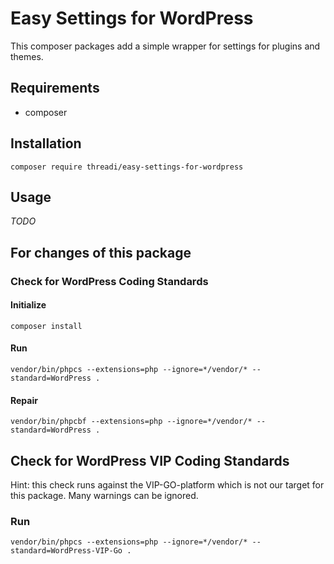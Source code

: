 # Easy Settings for WordPress

This composer packages add a simple wrapper for settings for plugins and themes.

## Requirements

* composer

## Installation

`composer require threadi/easy-settings-for-wordpress`

## Usage

_TODO_

## For changes of this package

### Check for WordPress Coding Standards

#### Initialize

`composer install`

#### Run

`vendor/bin/phpcs --extensions=php --ignore=*/vendor/* --standard=WordPress .`

#### Repair

`vendor/bin/phpcbf --extensions=php --ignore=*/vendor/* --standard=WordPress .`

## Check for WordPress VIP Coding Standards

Hint: this check runs against the VIP-GO-platform which is not our target for this package. Many warnings can be ignored.

### Run

`vendor/bin/phpcs --extensions=php --ignore=*/vendor/* --standard=WordPress-VIP-Go .`
